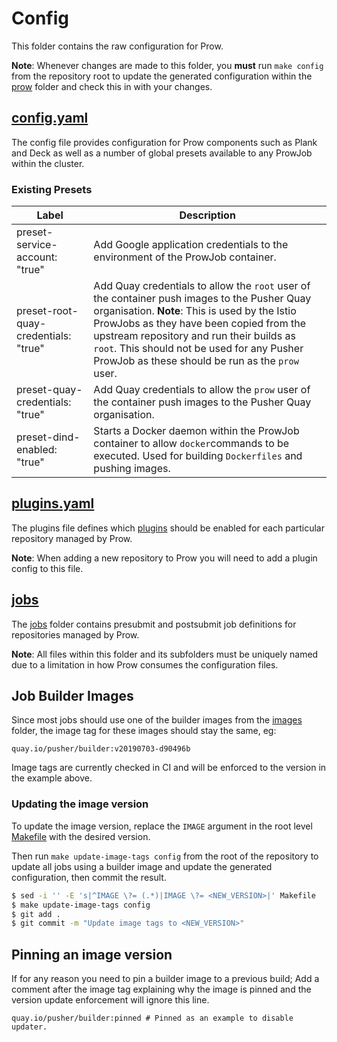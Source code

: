 # Config

This folder contains the raw configuration for Prow.

**Note**: Whenever changes are made to this folder, you **must** run
`make config` from the repository root to update the generated configuration
within the [prow](prow) folder and check this in with your changes.

## [config.yaml](config.yaml)

The config file provides configuration for Prow components such as Plank
and Deck as well as a number of global presets available to any ProwJob
within the cluster.

### Existing Presets

| Label | Description |
| ----- | ----------- |
| preset-service-account: "true" | Add Google application credentials to the environment of the ProwJob container. |
| preset-root-quay-credentials: "true" | Add Quay credentials to allow the `root` user of the container push images to the Pusher Quay organisation. **Note**: This is used by the Istio ProwJobs as they have been copied from the upstream repository and run their builds as `root`. This should not be used for any Pusher ProwJob as these should be run as the `prow` user. |
| preset-quay-credentials: "true" | Add Quay credentials to allow the `prow` user of the container push images to the Pusher Quay organisation. |
| preset-dind-enabled: "true" | Starts a Docker daemon within the ProwJob container to allow `docker`commands to be executed. Used for building `Dockerfiles` and pushing images. |

## [plugins.yaml](plugins.yaml)

The plugins file defines which [plugins](https://prow.pusher.com/plugins)
should be enabled for each particular repository managed by Prow.

**Note**: When adding a new repository to Prow you will need to add a
plugin config to this file.

## [jobs](jobs)

The [jobs](jobs) folder contains presubmit and postsubmit job definitions for
repositories managed by Prow.

**Note**: All files within this folder and its subfolders must be uniquely named
due to a limitation in how Prow consumes the configuration files.

## Job Builder Images

Since most jobs should use one of the builder images from the [images](../images)
folder, the image tag for these images should stay the same, eg:

```
quay.io/pusher/builder:v20190703-d90496b
```

Image tags are currently checked in CI and will be enforced to the version in
the example above.

### Updating the image version

To update the image version, replace the `IMAGE` argument in the root level
[Makefile](../Makefile) with the desired version.

Then run `make update-image-tags config` from the root of the repository to
update all jobs using a builder image and update the generated configuration,
then commit the result.

```bash
$ sed -i '' -E 's|^IMAGE \?= (.*)|IMAGE \?= <NEW_VERSION>|' Makefile
$ make update-image-tags config
$ git add .
$ git commit -m "Update image tags to <NEW_VERSION>"
```

## Pinning an image version

If for any reason you need to pin a builder image to a previous build;
Add a comment after the image tag explaining why the image is pinned and the
version update enforcement will ignore this line.

```
quay.io/pusher/builder:pinned # Pinned as an example to disable updater.
```
